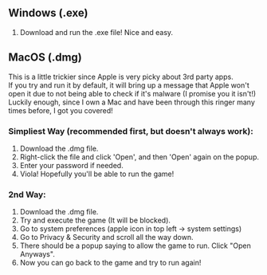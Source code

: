 ## Windows (.exe)
1. Download and run the .exe file! Nice and easy.

## MacOS (.dmg)
This is a little trickier since Apple is very picky about 3rd party apps.  
If you try and run it by default, it will bring up a message that Apple won't open it due to not being able to check if it's malware (I promise you it isn't!)  
Luckily enough, since I own a Mac and have been through this ringer many times before, I got you covered!  
### Simpliest Way (recommended first, but doesn't always work):
1. Download the .dmg file.
2. Right-click the file and click 'Open', and then 'Open' again on the popup.
3. Enter your password if needed.
4. Viola! Hopefully you'll be able to run the game!
### 2nd Way:
1. Download the .dmg file.
2. Try and execute the game (It will be blocked).
3. Go to system preferences (apple icon in top left -> system settings)
4. Go to Privacy & Security and scroll all the way down.
5. There should be a popup saying to allow the game to run. Click "Open Anyways".
6. Now you can go back to the game and try to run again!
